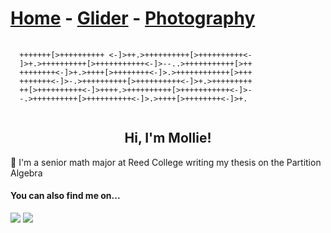 # [Home](./index.md) - [Glider](./glider.md) - [Photography](./portfolio.md)

<pre>
  <code>
  +++++++[>++++++++++ <-]>++.>++++++++++[>++++++++++<-
  ]>+.>++++++++++[>+++++++++++<-]>--..>+++++++++++[>++
  ++++++++<-]>+.>++++[>++++++++<-]>.>++++++++++++[>+++
  +++++++<-]>-.>++++++++++[>++++++++++<-]>+.>+++++++++
  ++[>++++++++++<-]>++++.>++++++++++[>+++++++++++<-]>-
  -.>++++++++++[>++++++++++<-]>.>++++[>++++++++<-]>+.
  </code>
</pre>
<h2 align="center">Hi, I'm Mollie!</h2>

🏫 I'm a senior math major at Reed College writing my thesis on the Partition Algebra


<h4>You can also find me on...</h4>

<a href="https://www.linkedin.com/in/mollie-boor"><img src="https://img.shields.io/badge/linkedin-%230077B5.svg?&style=for-the-badge&logo=linkedin&logoColor=white" /></a> <a href="https://github.com/mboorj"><img src="https://img.shields.io/badge/github-%230077B5.svg?&style=for-the-badge&color=lightgrey&logo=github&logoColor=white"/></a>
